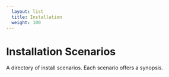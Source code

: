 ```yaml
---
  layout: list
  title: Installation
  weight: 100
---
```


# Installation Scenarios

A directory of install scenarios. Each scenario offers a synopsis.
